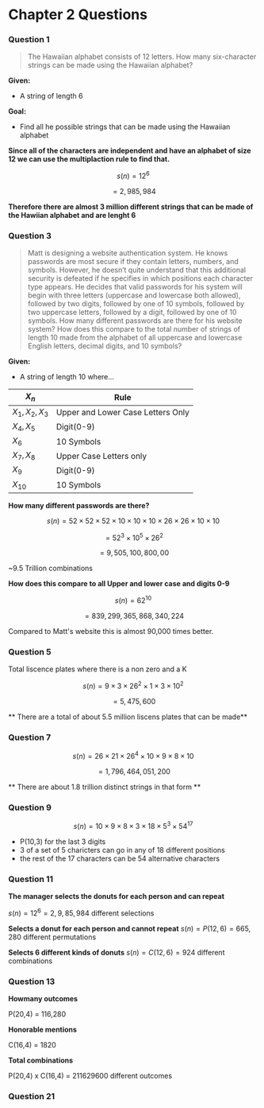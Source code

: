 # Chapter 2 Questions

### Question 1

> The Hawaiian alphabet consists of $12$ letters. How many six-character strings can be made using the Hawaiian alphabet?

**Given:**

- A string of length 6

**Goal:**

- Find all he possible strings that can be made using the Hawaiian alphabet

**Since all of the characters are independent and have an alphabet of size 12 we can use the multiplaction rule to find that.**

$$s(n) = 12^6$$

$$= 2,985,984$$

**Therefore there are almost 3 million different strings that can be made of the Hawiian alphabet and are lenght 6**

### Question 3

>Matt is designing a website authentication system. He knows passwords are most secure if they contain letters, numbers, and symbols. However, he doesn’t quite understand that this additional security is defeated if he specifies in which positions each character type appears. He decides that valid passwords for his system will begin with three letters (uppercase and lowercase both allowed), followed by two digits, followed by one of $10$ symbols, followed by two uppercase letters, followed by a digit, followed by one of $10$ symbols. How many different passwords are there for his website system? How does this compare to the total number of strings of length $10$ made from the alphabet of all uppercase and lowercase English letters, decimal digits, and $10$ symbols?

**Given:**

- A string of length 10 where...

|$X_n$|Rule|
|---|---|
|$X_1, X_2, X_3$|Upper and Lower Case Letters Only|
|$X_4, X_5$|Digit(0-9)|
|$X_6$|10 Symbols|
|$X_7, X_8$|Upper Case Letters only|
|$X_9$|Digit(0-9)|
|$X_{10}$|10 Symbols|

**How many different passwords are there?**

$$s(n) = 52 \times 52 \times 52 \times 10 \times 10 \times 10 \times 26 \times 26 \times 10 \times 10$$

$$= 52^3 \times 10^5 \times 26^2$$

$$= 9,505,100,800,00$$

~9.5 Trillion combinations

**How does this compare to all Upper and lower case and digits 0-9**

$$s(n) = 62^10$$

$$= 839,299,365,868,340,224$$

Compared to Matt's website this is almost 90,000 times better.

### Question 5

Total liscence plates where there is a non zero and a K

$$s(n) = 9 \times 3 \times 26^2 \times 1 \times 3 \times 10^2$$

$$ = 5,475,600$$

** There are a total of about 5.5 million liscens plates that can be made**

### Question 7

$$s(n) = 26 \times 21 \times 26^4 \times 10 \times 9 \times 8 \times 10$$

$$= 1,796,464,051,200$$

** There are about 1.8 trillion distinct strings in that form **

### Question 9

$$s(n) = 10 \times 9 \times 8 \times 3 \times 18 \times 5^3 \times 54^17$$

- P(10,3) for the last 3 digits
- 3 of a set of 5 charicters can go in any of 18 different positions
- the rest of the 17 characters can be 54 alternative characters

### Question 11

**The manager selects the donuts for each person and can repeat**

$s(n) = 12^6 = 2,9,85,984$ different selections

**Selects a donut for each person and cannot repeat**
$s(n) = P(12,6) = 665,280$ different permutations

**Selects 6 different kinds of donuts**
$s(n) = C(12,6) = 924$ different combinations

### Question 13

**Howmany outcomes**

P(20,4) = 116,280

**Honorable mentions**

C(16,4) = 1820

**Total combinations**

P(20,4) x C(16,4) = 211629600 different outcomes

### Question 21


